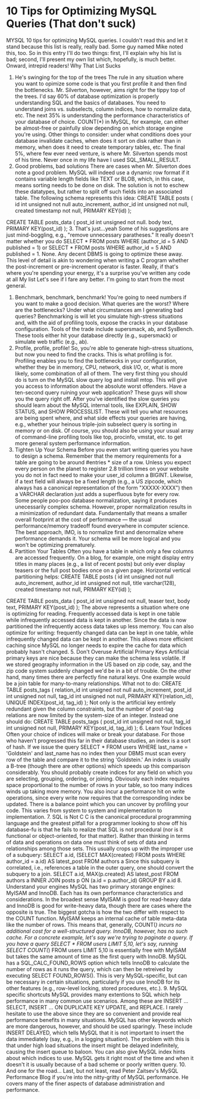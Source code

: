 
# 10 Tips for Optimizing MySQL Queries (That don't suck)

MYSQL 10 tips for optimizing MySQL queries. I couldn't read this and let it stand because this list is really, really bad. Some guy named Mike noted this, too. So in this entry I'll do two things: first, I'll explain why his list is bad; second, I'll present my own list which, hopefully, is much better. Onward, intrepid readers!
Why That List Sucks
1.	He's swinging for the top of the trees
The rule in any situation where you want to opimize some code is that you first profile it and then find the bottlenecks. Mr. Silverton, however, aims right for the tippy top of the trees. I'd say 60% of database optimization is properly understanding SQL and the basics of databases. You need to understand joins vs. subselects, column indices, how to normalize data, etc. The next 35% is understanding the performance characteristics of your database of choice. COUNT(*) in MySQL, for example, can either be almost-free or painfully slow depending on which storage engine you're using. Other things to consider: under what conditions does your database invalidate caches, when does it sort on disk rather than in memory, when does it need to create temporary tables, etc. The final 5%, where few ever need venture, is where Mr. Silverton spends most of his time. Never once in my life have I used SQL_SMALL_RESULT.
2.	Good problems, bad solutions
There are cases when Mr. Silverton does note a good problem. MySQL will indeed use a dynamic row format if it contains variable length fields like TEXT or BLOB, which, in this case, means sorting needs to be done on disk. The solution is not to eschew these datatypes, but rather to split off such fields into an associated table. The following schema represents this idea:
CREATE TABLE posts (
	id int unsigned not null auto_increment,
	author_id int unsigned not null,
	created timestamp not null,
	PRIMARY KEY(id)
);

CREATE TABLE posts_data (
	post_id int unsigned not null.
	body text,
	PRIMARY KEY(post_id)
);
3.	That's just...yeah
Some of his suggestions are just mind-boggling, e.g., "remove unnecessary paratheses." It really doesn't matter whether you do SELECT * FROM posts WHERE (author_id = 5 AND published = 1) or SELECT * FROM posts WHERE author_id = 5 AND published = 1. None. Any decent DBMS is going to optimize these away. This level of detail is akin to wondering when writing a C program whether the post-increment or pre-increment operator is faster. Really, if that's where you're spending your energy, it's a surprise you've written any code at all
My list
Let's see if I fare any better. I'm going to start from the most general.
1.	Benchmark, benchmark, benchmark!
You're going to need numbers if you want to make a good decision. What queries are the worst? Where are the bottlenecks? Under what circumstances am I generating bad queries? Benchmarking is will let you simulate high-stress situations and, with the aid of profiling tools, expose the cracks in your database configuration. Tools of the trade include supersmack, ab, and SysBench. These tools either hit your database directly (e.g., supersmack) or simulate web traffic (e.g., ab).
2.	Profile, profile, profile!
So, you're able to generate high-stress situations, but now you need to find the cracks. This is what profiling is for. Profiling enables you to find the bottlenecks in your configuration, whether they be in memory, CPU, network, disk I/O, or, what is more likely, some combination of all of them.
The very first thing you should do is turn on the MySQL slow query log and install mtop. This will give you access to information about the absolute worst offenders. Have a ten-second query ruining your web application? These guys will show you the query right off.
After you've identified the slow queries you should learn about the MySQL internal tools, like EXPLAIN, SHOW STATUS, and SHOW PROCESSLIST. These will tell you what resources are being spent where, and what side effects your queries are having, e.g., whether your heinous triple-join subselect query is sorting in memory or on disk. Of course, you should also be using your usual array of command-line profiling tools like top, procinfo, vmstat, etc. to get more general system performance information.
3.	Tighten Up Your Schema
Before you even start writing queries you have to design a schema. Remember that the memory requirements for a table are going to be around #entries * size of a row. Unless you expect every person on the planet to register 2.8 trillion times on your website you do not in fact need to make your user_id column a BIGINT. Likewise, if a text field will always be a fixed length (e.g., a US zipcode, which always has a canonical representation of the form "XXXXX-XXXX") then a VARCHAR declaration just adds a superfluous byte for every row.
Some people poo-poo database normalization, saying it produces unecessarily complex schema. However, proper normalization results in a minimization of redundant data. Fundamentally that means a smaller overall footprint at the cost of performance — the usual performance/memory tradeoff found everywhere in computer science. The best approach, IMO, is to normalize first and denormalize where performance demands it. Your schema will be more logical and you won't be optimizing prematurely.
4.	Partition Your Tables
Often you have a table in which only a few columns are accessed frequently. On a blog, for example, one might display entry titles in many places (e.g., a list of recent posts) but only ever display teasers or the full post bodies once on a given page. Horizontal vertical partitioning helps:
CREATE TABLE posts (
	id int unsigned not null auto_increment,
	author_id int unsigned not null,
	title varchar(128),
	created timestamp not null,
	PRIMARY KEY(id)
);

CREATE TABLE posts_data (
	post_id int unsigned not null,
	teaser text,
	body text,
	PRIMARY KEY(post_id)
);
The above represents a situation where one is optimizing for reading. Frequently accessed data is kept in one table while infrequently accessed data is kept in another. Since the data is now partitioned the infrequently access data takes up less memory. You can also optimize for writing: frequently changed data can be kept in one table, while infrequently changed data can be kept in another. This allows more efficient caching since MySQL no longer needs to expire the cache for data which probably hasn't changed.
5.	Don't Overuse Artificial Primary Keys
Artificial primary keys are nice because they can make the schema less volatile. If we stored geography information in the US based on zip code, say, and the zip code system suddenly changed we'd be in a bit of trouble. On the other hand, many times there are perfectly fine natural keys. One example would be a join table for many-to-many relationships. What not to do:
CREATE TABLE posts_tags (
	relation_id int unsigned not null auto_increment,
	post_id int unsigned not null,
	tag_id int unsigned not null,
	PRIMARY KEY(relation_id),
	UNIQUE INDEX(post_id, tag_id)
);
Not only is the artificial key entirely redundant given the column constraints, but the number of post-tag relations are now limited by the system-size of an integer. Instead one should do:
CREATE TABLE posts_tags (
	post_id int unsigned not null,
	tag_id int unsigned not null,
	PRIMARY KEY(post_id, tag_id)
);
6.	Learn Your Indices
Often your choice of indices will make or break your database. For those who haven't progressed this far in their database studies, an index is a sort of hash. If we issue the query SELECT * FROM users WHERE last_name = 'Goldstein' and last_name has no index then your DBMS must scan every row of the table and compare it to the string 'Goldstein.' An index is usually a B-tree (though there are other options) which speeds up this comparison considerably.
You should probably create indices for any field on which you are selecting, grouping, ordering, or joining. Obviously each index requires space proportional to the number of rows in your table, so too many indices winds up taking more memory. You also incur a performance hit on write operations, since every write now requires that the corresponding index be updated. There is a balance point which you can uncover by profiling your code. This varies from system to system and implementation to implementation.
7.	SQL is Not C
C is the canonical procedural programming language and the greatest pitfall for a programmer looking to show off his database-fu is that he fails to realize that SQL is not procedural (nor is it functional or object-oriented, for that matter). Rather than thinking in terms of data and operations on data one must think of sets of data and relationships among those sets. This usually crops up with the improper use of a subquery:
SELECT a.id, 
	(SELECT MAX(created) 
	FROM posts 
	WHERE author_id = a.id) 
AS latest_post
FROM authors a
Since this subquery is correlated, i.e., references a table in the outer query, one should convert the subquery to a join.
SELECT a.id, MAX(p.created) AS latest_post
FROM authors a
INNER JOIN posts p
	ON (a.id = p.author_id)
GROUP BY a.id
8.	Understand your engines
MySQL has two primary storange engines: MyISAM and InnoDB. Each has its own performance characteristics and considerations. In the broadest sense MyISAM is good for read-heavy data and InnoDB is good for write-heavy data, though there are cases where the opposite is true. The biggest gotcha is how the two differ with respect to the COUNT function.
MyISAM keeps an internal cache of table meta-data like the number of rows. This means that, generally, COUNT(*) incurs no additional cost for a well-structured query. InnoDB, however, has no such cache. For a concrete example, let's say we're trying to paginate a query. If you have a query SELECT * FROM users LIMIT 5,10, let's say, running SELECT COUNT(*) FROM users LIMIT 5,10 is essentially free with MyISAM but takes the same amount of time as the first query with InnoDB. MySQL has a SQL_CALC_FOUND_ROWS option which tells InnoDB to calculate the number of rows as it runs the query, which can then be retreived by executing SELECT FOUND_ROWS(). This is very MySQL-specific, but can be necessary in certain situations, particularly if you use InnoDB for its other features (e.g., row-level locking, stored procedures, etc.).
9.	MySQL specific shortcuts
MySQL provides many extentions to SQL which help performance in many common use scenarios. Among these are INSERT ... SELECT, INSERT ... ON DUPLICATE KEY UPDATE, and REPLACE.
I rarely hesitate to use the above since they are so convenient and provide real performance benefits in many situations. MySQL has other keywords which are more dangerous, however, and should be used sparingly. These include INSERT DELAYED, which tells MySQL that it is not important to insert the data immediately (say, e.g., in a logging situation). The problem with this is that under high load situations the insert might be delayed indefinitely, causing the insert queue to baloon. You can also give MySQL index hints about which indices to use. MySQL gets it right most of the time and when it doesn't it is usually because of a bad scheme or poorly written query.
10.	And one for the road...
Last, but not least, read Peter Zaitsev's MySQL Performance Blog if you're into the nitty-gritty of MySQL performance. He covers many of the finer aspects of database administration and performance.

